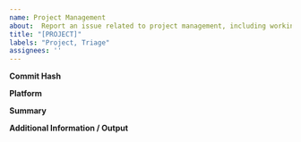 ```yaml
---
name: Project Management
about:  Report an issue related to project management, including working with and organizing imported files.
title: "[PROJECT]"
labels: "Project, Triage"
assignees: ''
---
```

**Commit Hash** <!-- 8 character string of letters/numbers in title bar (e.g. 3ea173c9) -->


**Platform**


**Summary**


**Additional Information / Output**
